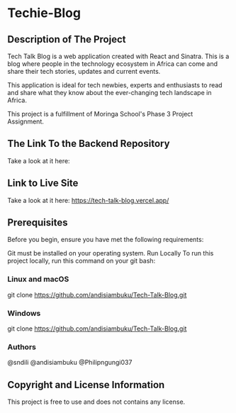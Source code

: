 # Techie-Blog

## Description of The Project

Tech Talk Blog is a web application created with React and Sinatra. This is a blog where people in the technology ecosystem in Africa
can come and share their tech stories, updates and current events.

This application is ideal for tech newbies, experts and enthusiasts to read and share what they know about the ever-changing tech landscape in Africa.

This project is a fulfillment of Moringa School's Phase 3 Project Assignment.

## The Link To the Backend Repository

Take a look at it here:

## Link to Live Site

Take a look at it here: <https://tech-talk-blog.vercel.app/>

## Prerequisites

Before you begin, ensure you have met the following requirements:

Git must be installed on your operating system.
Run Locally
To run this project locally, run this command on your git bash:

### Linux and macOS

git clone <https://github.com/andisiambuku/Tech-Talk-Blog.git>

### Windows

git clone <https://github.com/andisiambuku/Tech-Talk-Blog.git>

### Authors

@sndili
@andisiambuku
@Philipngungi037

## Copyright and License Information

This project is free to use and does not contains any license.
